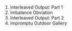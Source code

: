 1. Interleaved Output: Part 1
2. Imbalance Obviation
3. Interleaved Output: Part 2
4. Impromptu Outdoor Gallery

